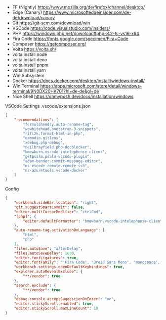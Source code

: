 * FF (Nightly) https://www.mozilla.org/de/firefox/channel/desktop/
* Edge (Canary) https://www.microsoftedgeinsider.com/de-de/download/canary
* Git https://git-scm.com/download/win
* VSCode https://code.visualstudio.com/insiders/
* PHP https://windows.php.net/download#php-8.2-ts-vs16-x64
* Fira Code https://fonts.google.com/specimen/Fira+Code
* Composer https://getcomposer.org/
* Volta https://volta.sh/
* volta install node
* volta install deno
* volta install pnpm
* volta install yarn
* Win Subsystem
* Docker https://docs.docker.com/desktop/install/windows-install/
* Win Terminal https://apps.microsoft.com/store/detail/windows-terminal/9N0DX20HK701?hl=de-de&gl=de
* Nice Shell https://ohmyposh.dev/docs/installation/windows

VSCode Settings
.vscode/extensions.json
```json
{
    "recommendations": [
        "formulahendry.auto-rename-tag",
        "wcwhitehead.bootstrap-3-snippets",
        "rifi2k.format-html-in-php",
        "eamodio.gitlens",
        "xdebug.php-debug",
        "neilbrayfield.php-docblocker",
        "bmewburn.vscode-intelephense-client",
        "getpsalm.psalm-vscode-plugin",
        "adam-bender.commit-message-editor",
        "ms-vscode-remote.remote-ssh",
        "ms-azuretools.vscode-docker"
    ]
}
```
Config
```json
{
    "workbench.sideBar.location": "right",
    "git.suggestSmartCommit": false,
    "editor.multiCursorModifier": "ctrlCmd",
    "[php]": {
        "editor.defaultFormatter": "bmewburn.vscode-intelephense-client"
    },
    "auto-rename-tag.activationOnLanguage": [
        "html",
        "php"
    ],
    "files.autoSave": "afterDelay",
    "files.autoSaveDelay": 1000,
    "editor.fontLigatures": true,
    "editor.fontFamily": "'Fira Code', 'Droid Sans Mono', 'monospace', monospace",
    "workbench.settings.openDefaultKeybindings": true,
    "explorer.autoRevealExclude": {
        "**/vendor": true
    },
    "search.exclude": {
        "**/vendor": true
    },
    "debug.console.acceptSuggestionOnEnter": "on",
    "editor.stickyScroll.enabled": true,
    "editor.stickyScroll.maxLineCount": 10
}
```
